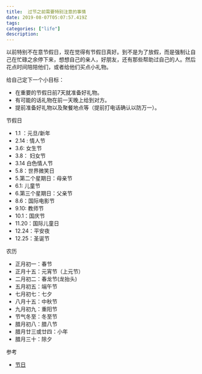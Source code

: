 ```yaml
---
title:  过节之前需要特别注意的事情
date: 2019-08-07T05:07:57.419Z
tags: 
categories: ["life"]
description: 
---
```


以前特别不在意节假日，现在觉得有节假日真好。到不是为了放假，而是强制让自己在忙碌之余停下来，想想自己的亲人，好朋友，还有那些帮助过自己的人。然后花点时间陪陪他们，或者给他们买点小礼物。

给自己定下一个小目标：

- 在重要的节假日前7天就准备好礼物。
- 有可能的话礼物在前一天晚上给到对方。
- 提前准备好礼物以及聚餐地点等（提前打电话确认以防万一）。


节假日

- 1.1 ：元旦/新年
- 2.14 : 情人节
- 3.6:  女生节
- 3.8： 妇女节
- 3.14 白色情人节
- 5.8：世界微笑日
- 5.第二个星期日：母亲节
- 6.1:  儿童节
- 6.第三个星期日：父亲节
- 8.6：国际电影节
- 9.10: 教师节
- 10.1：国庆节
- 11.20：国际儿童日
- 12.24：平安夜
- 12.25：圣诞节



农历

- 正月初一：春节
- 正月十五：元宵节（上元节）
- 二月初二：春龙节(龙抬头)
- 五月初五：端午节
- 七月初七：七夕
- 八月十五：中秋节
- 九月初九：重阳节
- 节气冬至：冬至节
- 腊月初八：腊八节
- 腊月廿三或廿四：小年
- 腊月三十：除夕


参考  
 
- [节日](https://baike.baidu.com/item/%E8%8A%82%E6%97%A5/723)
